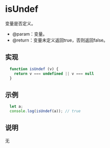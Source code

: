 # isUndef

变量是否定义。 <br/>
- @param：变量。<br/>
- @return：变量未定义返回true，否则返回false。

## 实现

```javascript
  function isUndef (v) {
    return v === undefined || v === null
  }
```

## 示例

```javascript
  let a;
  console.log(isUndef(a)); // true
```

## 说明
无

